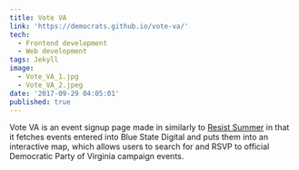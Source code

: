```yaml
---
title: Vote VA
link: 'https://democrats.github.io/vote-va/'
tech:
  - Frontend development
  - Web development
tags: Jekyll
image:
  - Vote_VA_1.jpg
  - Vote_VA_2.jpeg
date: '2017-09-29 04:05:01'
published: true
---
```

Vote VA is an event signup page made in similarly to [Resist Summer](http://edcupaioli.com/project/resistance-summer/) in that it fetches events entered into Blue State Digital and puts them into an interactive map, which allows users to search for and RSVP to official Democratic Party of Virginia campaign events.
